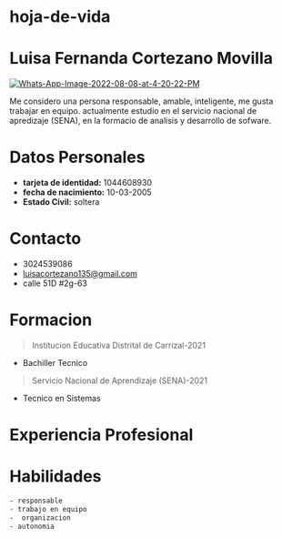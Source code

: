# hoja-de-vida
# Luisa Fernanda Cortezano Movilla  
<a href="https://ibb.co/vvbqbXH"><img src="https://i.ibb.co/vvbqbXH/Whats-App-Image-2022-08-08-at-4-20-22-PM.jpg" alt="Whats-App-Image-2022-08-08-at-4-20-22-PM" border="0"></a>

Me considero una persona responsable, amable, inteligente, me gusta trabajar en equipo. actualmente estudio en el servicio nacional de apredizaje (SENA), en la formacio de analisis y desarrollo de sofware. 

# Datos Personales 
- **tarjeta de identidad:** 1044608930
- **fecha de nacimiento:** 10-03-2005
- **Estado Civil:** soltera 

# Contacto 
- 3024539086
- luisacortezano135@gmail.com
- calle 51D #2g-63

# Formacion 
> Institucion Educativa Distrital de Carrizal-2021
- Bachiller Tecnico 
> Servicio Nacional de Aprendizaje (SENA)-2021
- Tecnico en Sistemas 

# Experiencia Profesional 


# Habilidades
```sh
- responsable 
- trabajo en equipo 
-  organizacion 
- autonomia 
```
